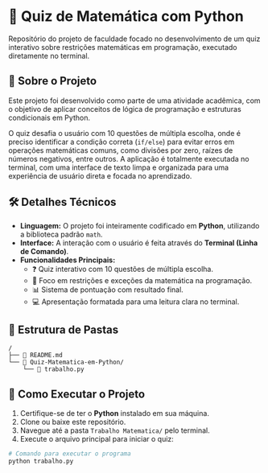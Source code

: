 # 🧠 Quiz de Matemática com Python

Repositório do projeto de faculdade focado no desenvolvimento de um quiz interativo sobre restrições matemáticas em programação, executado diretamente no terminal.

## 🎯 Sobre o Projeto

Este projeto foi desenvolvido como parte de uma atividade acadêmica, com o objetivo de aplicar conceitos de lógica de programação e estruturas condicionais em Python.

O quiz desafia o usuário com 10 questões de múltipla escolha, onde é preciso identificar a condição correta (`if/else`) para evitar erros em operações matemáticas comuns, como divisões por zero, raízes de números negativos, entre outros. A aplicação é totalmente executada no terminal, com uma interface de texto limpa e organizada para uma experiência de usuário direta e focada no aprendizado.

## 🛠️ Detalhes Técnicos

* **Linguagem:** O projeto foi inteiramente codificado em **Python**, utilizando a biblioteca padrão `math`.
* **Interface:** A interação com o usuário é feita através do **Terminal (Linha de Comando)**.
* **Funcionalidades Principais:**
    * ❓ Quiz interativo com 10 questões de múltipla escolha.
    * 🧠 Foco em restrições e exceções da matemática na programação.
    * 📊 Sistema de pontuação com resultado final.
    * 💻 Apresentação formatada para uma leitura clara no terminal.

## 📂 Estrutura de Pastas

```
/
├── 📄 README.md
└── 📁 Quiz-Matematica-em-Python/
    └── 🐍 trabalho.py
```
## 🚀 Como Executar o Projeto

1.  Certifique-se de ter o **Python** instalado em sua máquina.
2.  Clone ou baixe este repositório.
3.  Navegue até a pasta `Trabalho Matematica/` pelo terminal.
4.  Execute o arquivo principal para iniciar o quiz:

```bash
# Comando para executar o programa
python trabalho.py

